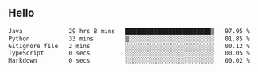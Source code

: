 ## Hello
<!--START_SECTION:waka-->

```txt
Java             29 hrs 8 mins   ████████████████████████▒   97.95 %
Python           33 mins         ▒░░░░░░░░░░░░░░░░░░░░░░░░   01.85 %
GitIgnore file   2 mins          ░░░░░░░░░░░░░░░░░░░░░░░░░   00.12 %
TypeScript       0 secs          ░░░░░░░░░░░░░░░░░░░░░░░░░   00.05 %
Markdown         0 secs          ░░░░░░░░░░░░░░░░░░░░░░░░░   00.02 %
```

<!--END_SECTION:waka-->
